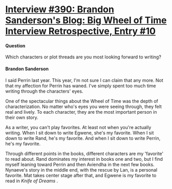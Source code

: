 # [Interview #390: Brandon Sanderson's Blog: Big Wheel of Time Interview Retrospective, Entry #10](https://www.theoryland.com/intvmain.php?i=390#10)

#### Question

Which characters or plot threads are you most looking forward to writing?

#### Brandon Sanderson

I said Perrin last year. This year, I'm not sure I can claim that any more. Not that my affection for Perrin has waned. I've simply spent too much time writing through the characters' eyes.

One of the spectacular things about the Wheel of Time was the depth of characterization. No matter who's eyes you were seeing through, they felt real and lively. To each character, they are the most important person in their own story.

As a writer, you can't play favorites. At least not when you're actually writing. When I sit down to write Egwene, she's my favorite. When I sit down to write Rand, he's my favorite. And when I sit down to write Perrin, he's my favorite.

Through different points in the books, different characters are my 'favorite' to read about. Rand dominates my interest in books one and two, but I find myself leaning toward Perrin and then Aviendha in the next few books. Nynaeve's story in the middle end, with the rescue by Lan, is a personal favorite. Mat takes center stage after that, and Egwene is my favorite to read in
*Knife of Dreams*
.

